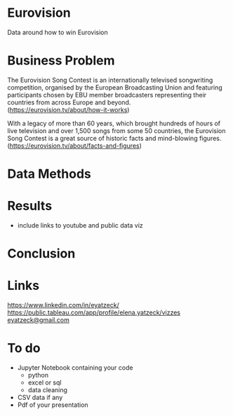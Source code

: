 # Eurovision

Data around how to win Eurovision

# Business Problem 
The Eurovision Song Contest is an internationally televised songwriting competition, organised by the European Broadcasting Union and featuring participants chosen by EBU member broadcasters representing their countries from across Europe and beyond.  (https://eurovision.tv/about/how-it-works)

With a legacy of more than 60 years, which brought hundreds of hours of live television and over 1,500 songs from some 50 countries, the Eurovision Song Contest is a great source of historic facts and mind-blowing figures.  (https://eurovision.tv/about/facts-and-figures)




# Data Methods 

# Results 
- include links to youtube and public data viz

# Conclusion 

# Links
https://www.linkedin.com/in/eyatzeck/
https://public.tableau.com/app/profile/elena.yatzeck/vizzes
eyatzeck@gmail.com

# To do
* Jupyter Notebook containing your code
  * python
  * excel or sql
  * data cleaning
* CSV data if any
* Pdf of your presentation

